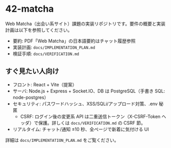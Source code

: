 # 42-matcha

Web Matcha（出会い系サイト）課題の実装リポジトリです。要件の概要と実装計画は以下を参照してください。

- 要約: PDF「Web Matcha」の日本語要約はチャット履歴参照
- 実装計画: `docs/IMPLEMENTATION_PLAN.md`
- 検証手順: `docs/VERIFICATION.md`

## すぐ見たい人向け

- フロント: React + Vite（提案）
- サーバ: Node.js + Express + Socket.IO、DB は PostgreSQL（手書き SQL: node-postgres）
- セキュリティ: パスワードハッシュ、XSS/SQLi/アップロード対策、.env 秘匿
	- CSRF: ログイン後の変更系 API は二重送信トークン（X-CSRF-Token ヘッダ）で保護。詳しくは `docs/VERIFICATION.md` の CSRF 節。
- リアルタイム: チャット/通知 ≤10 秒、全ページで新着に気付ける UI

詳細は `docs/IMPLEMENTATION_PLAN.md` をご覧ください。
